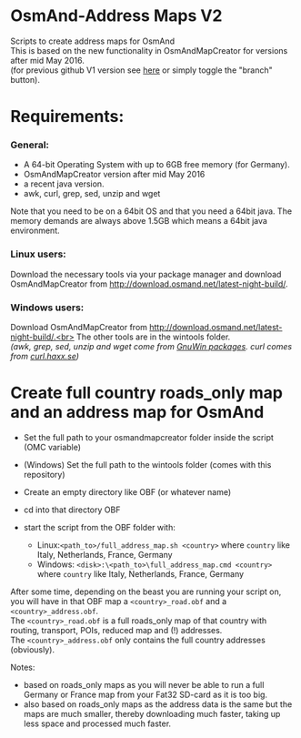 # OsmAnd-Address Maps V2
Scripts to create address maps for OsmAnd<br>
This is based on the new functionality in OsmAndMapCreator for versions after mid May 2016.<br>
(for previous github V1 version see [here](https://github.com/hvdwolf/OsmAnd-AddressMaps/tree/V1) or simply toggle the  "branch" button).<br>

# Requirements:
### General:
* A 64-bit Operating System with up to 6GB free memory (for Germany).
* OsmAndMapCreator version after mid May 2016
* a recent java version. 
* awk, curl, grep, sed, unzip and wget

Note that you need to be on a 64bit OS and that you need a 64bit java. The memory demands are always above 1.5GB which means a 64bit java environment.

### Linux users:
Download the necessary tools via your package manager and download OsmAndMapCreator from http://download.osmand.net/latest-night-build/.

### Windows users:
Download OsmAndMapCreator from http://download.osmand.net/latest-night-build/.<br>
The other tools are in the wintools folder.<br>
*(awk, grep, sed, unzip and wget come from [GnuWin packages](http://gnuwin32.sourceforge.net/packages.html). curl comes from [curl.haxx.se](https://curl.haxx.se/download.html))*


# Create full country roads_only map and an address map for OsmAnd
* Set the full path to your osmandmapcreator folder inside the script (OMC variable)
* (Windows) Set the full path to the wintools folder (comes with this repository)
* Create an empty directory like OBF (or whatever name)
* cd into that directory OBF
* start the script from the OBF folder with:

   * Linux:`<path_to>/full_address_map.sh <country>` where `country` like Italy, Netherlands, France, Germany
   * Windows: `<disk>:\<path_to>\full_address_map.cmd <country>` where `country` like Italy, Netherlands, France, Germany

After some time, depending on the beast you are running your script on, you will have in that OBF map a `<country>_road.obf` and a `<country>_address.obf`.<br>
The `<country>_road.obf` is a full roads_only map of that country with routing, transport, POIs, reduced map and (!) addresses.<br>
The `<country>_address.obf` only contains the full country addresses (obviously).

Notes: 
- based on roads_only maps as you will never be able to run a full Germany or France map from your Fat32 SD-card as it is too big.
- also based on roads_only maps as the address data is the same but the maps are much smaller, thereby downloading much faster, taking up less space and processed much faster.


